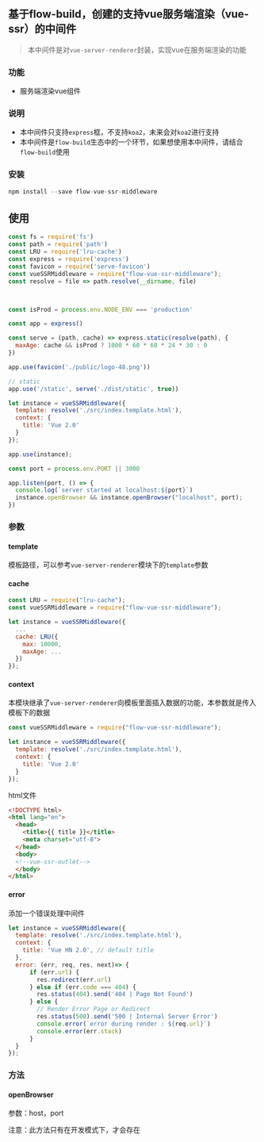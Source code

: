 ## 基于flow-build，创建的支持vue服务端渲染（vue-ssr）的中间件

> 本中间件是对`vue-server-renderer`封装，实现vue在服务端渲染的功能

### 功能

- 服务端渲染vue组件


### 说明

- 本中间件只支持`express`框，不支持`koa2`，未来会对`koa2`进行支持
- 本中间件是`flow-build`生态中的一个环节，如果想使用本中间件，请结合`flow-build`使用


### 安装

```js
npm install --save flow-vue-ssr-middleware
```

## 使用

```js
const fs = require('fs')
const path = require('path')
const LRU = require('lru-cache')
const express = require('express')
const favicon = require('serve-favicon')
const vueSSRMiddleware = require("flow-vue-ssr-middleware");
const resolve = file => path.resolve(__dirname, file)



const isProd = process.env.NODE_ENV === 'production'

const app = express()

const serve = (path, cache) => express.static(resolve(path), {
  maxAge: cache && isProd ? 1000 * 60 * 60 * 24 * 30 : 0
})

app.use(favicon('./public/logo-48.png'))

// static
app.use('/static', serve('./dist/static', true))

let instance = vueSSRMiddleware({
  template: resolve('./src/index.template.html'),
  context: {
    title: 'Vue 2.0'
  }
});

app.use(instance);

const port = process.env.PORT || 3000

app.listen(port, () => {
  console.log(`server started at localhost:${port}`)
  instance.openBrowser && instance.openBrowser("localhost", port);
})

```

### 参数

#### template

模板路径，可以参考`vue-server-renderer`模块下的`template`参数

#### cache

```js
const LRU = require("lru-cache");
const vueSSRMiddleware = require("flow-vue-ssr-middleware");

let instance = vueSSRMiddleware({
  ...
  cache: LRU({
    max: 10000,
    maxAge: ...
  })
});

```

#### context

本模块继承了`vue-server-renderer`向模板里面插入数据的功能，本参数就是传入模板下的数据

```js
const vueSSRMiddleware = require("flow-vue-ssr-middleware");

let instance = vueSSRMiddleware({
  template: resolve('./src/index.template.html'),
  context: {
    title: 'Vue 2.0'
  }
});
```

html文件

```html
<!DOCTYPE html>
<html lang="en">
  <head>
    <title>{{ title }}</title>
    <meta charset="utf-8">
  </head>
  <body>
  <!--vue-ssr-outlet-->
  </body>
</html>
```

#### error

添加一个错误处理中间件

```js
let instance = vueSSRMiddleware({
  template: resolve('./src/index.template.html'),
  context: {
    title: 'Vue HN 2.0', // default title
  },
  error: (err, req, res, next)=> {
      if (err.url) {
        res.redirect(err.url)
      } else if (err.code === 404) {
        res.status(404).send('404 | Page Not Found')
      } else {
        // Render Error Page or Redirect
        res.status(500).send('500 | Internal Server Error')
        console.error(`error during render : ${req.url}`)
        console.error(err.stack)
      }
  }
});
```

### 方法

#### openBrowser

参数：host，port

注意：此方法只有在开发模式下，才会存在